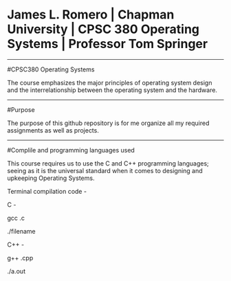 # James L. Romero | Chapman University | CPSC 380 Operating Systems | Professor Tom Springer

----------------------------------------------------------

#CPSC380 Operating Systems

The course emphasizes the major principles of operating system 
design and the interrelationship between the operating system 
and the hardware.

----------------------------------------------------------

#Purpose

The purpose of this github repository is for me organize all
my required assignments as well as projects.

------------------------------------------------------------

#Complile and programming languages used

This course requires us to use the C and C++ programming languages;
seeing as it is the universal standard when it comes to designing and
upkeeping Operating Systems.

Terminal compilation code -
 
 C -
 
 gcc <filename>.c
 
  ./filename 
  
 C++ -
 
 g++ <filename>.cpp
 
 ./a.out
